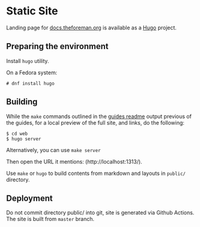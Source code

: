 # Static Site

Landing page for [docs.theforeman.org](https://docs.theforeman.org) is available as a [Hugo](https://gohugo.io/) project.

## Preparing the environment

Install `hugo` utility.

On a Fedora system:

```console
# dnf install hugo
```

## Building

While the `make` commands outlined in the [guides readme](https://github.com/theforeman/foreman-documentation/blob/master/guides/README.md) output previous of the guides, for a local preview of the full site, and links, do the following:

```console
$ cd web
$ hugo server
```

Alternatively, you can use `make server`

Then open the URL it mentions: (http://localhost:1313/).

Use `make` or `hugo` to build contents from markdown and layouts in `public/` directory.

## Deployment

Do not commit directory public/ into git, site is generated via Github Actions.
The site is built from `master` branch.

